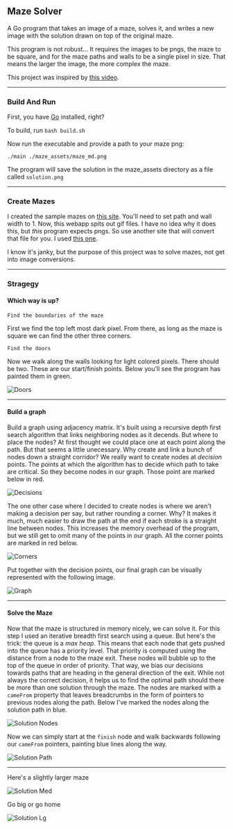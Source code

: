 ## Maze Solver

A Go program that takes an image of a maze, solves it, and writes a new image with the solution drawn on top of the original maze.

This program is not robust... It requires the images to be pngs, the maze to be square, and for the maze paths and walls to be a single pixel in size. That means the larger the image, the more complex the maze.

This project was inspired by [this video](https://www.youtube.com/watch?v=rop0W4QDOUI).

---

### Build And Run
First, you have [Go](https://golang.org/dl/) installed, right?

To build, run `bash build.sh`

Now run the executable and provide a path to your maze png:

`./main ./maze_assets/maze_md.png`

The program will save the solution in the maze_assets directory as a file called `solution.png`

---

### Create Mazes

I created the sample mazes on [this site](https://hereandabove.com/maze/mazeorig.form.html). You'll need to set path and wall width to 1. Now, this webapp spits out gif files. I have no idea why it does this, but *this* program expects pngs. So use another site that will convert that file for you. I used [this one](https://www.browserling.com/tools/gif-to-png).

I know it's janky, but the purpose of this project was to solve mazes, not get into image conversions.

---

### Stragegy

#### Which way is up?

`Find the boundaries of the maze`

First we find the top left most dark pixel. From there, as long as the maze is square we can find the other three corners.


`Find the doors`

Now we walk along the walls looking for light colored pixels. There should be two. These are our start/finish points. Below you'll see the program has painted them in green.


![Doors](./readme_assets/doors.png "Doors")

---

#### Build a graph

Build a graph using adjacency matrix. It's built using a recursive depth first search algorithm that links neighboring nodes as it decends. But where to place the nodes? At first thought we could place one at each point along the path. But that seems a little unecessary. Why create and link a bunch of nodes down a straight corridor? We really want to create nodes at _decision_ points. The points at which the algorithm has to decide which path to take are critical. So they become nodes in our graph. Those point are marked below in red.

![Decisions](./readme_assets/decisions.png "Decisions")

The one other case where I decided to create nodes is where we aren't making a decision per say, but rather rounding a corner. Why? It makes it much, much easier to draw the path at the end if each stroke is a straight line between nodes. This increases the memory overhead of the program, but we still get to omit many of the points in our graph. All the corner points are marked in red below.

![Corners](./readme_assets/corners.png "Corners")

Put together with the decision points, our final graph can be visually represented with the following image.

![Graph](./readme_assets/graph.png "Graph")

---

#### Solve the Maze

Now that the maze is structured in memory nicely, we can solve it. For this step I used an iterative breadth first search using a queue. But here's the trick: the queue is a *max heap*. This means that each node that gets pushed into the queue has a priority level. That priority is computed using the distance from a node to the maze exit. These nodes will bubble up to the top of the queue in order of priority. That way, we bias our decisions towards paths that are heading in the general direction of the exit. While not always the correct decision, it helps us to find the optimal path should there be more than one solution through the maze. The nodes are marked with a `cameFrom` property that leaves breadcrumbs in the form of pointers to previous nodes along the path. Below I've marked the nodes along the solution path in blue.

![Solution Nodes](./readme_assets/solution_nodes.png "Solution Nodes")

Now we can simply start at the `finish` node and walk backwards following our `cameFrom` pointers, painting blue lines along the way.

![Solution Path](./readme_assets/solution_path.png "Solution Path")

---

Here's a slightly larger maze

![Solution Med](./readme_assets/solution_md.png "Solution Med")


Go big or go home

![Solution Lg](./readme_assets/solution_lg.png "Solution Lg")